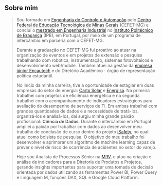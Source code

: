## Sobre mim

> Sou formado em [Engenharia de Controle e Automação](https://www.eng-controleautomacao.leopoldina.cefetmg.br/) pelo [Centro Federal de Educação Tecnológica de Minas Gerais](https://www.cefetmg.br/) (CEFET-MG) e concluí o [mestrado em Engenharia Industrial](https://portal3.ipb.pt/index.php/pt/guiaects/cursos/mestrados/curso?cod_escola=3043&cod_curso=9572) no [Instituto Politécnico de Bragança](https://ipb.pt/) (IPB), em Portugal, por meio de um programa de intercâmbio em parceria com o CEFET-MG.
> 
> Durante a graduação no CEFET-MG fui proativo ao atuar na organização de eventos e em projetos de extensão e pesquisa trabalhando com robótica, instrumentação, sistemas fotovoltaicos e desenvolvimento web/mobile. Também atuei na gestão da [empresa júnior Encautech](https://encautech.com/) e do Diretório Acadêmico - órgão de representação política estudantil.
>
> No início da minha carreira, tive a oportunidade de estagiar em duas empresas do setor de energia: [Carto Solar](https://cartosolar.com.br) e [Energisa](https://www.grupoenergisa.com.br). Na primeira trabalhei com projetos de eficiência energética e na segunda trabalhei com o acompanhamento de indicadores estratégicos para avaliação do desempenho de serviços de TI. Em ambas trabalhei com grandes quantidades de dados e a necessidade de tratá-los, organizá-los e analisá-los, daí surgiu minha grande paixão profissional: **Ciência de Dados**. Durante o intercâmbio em Portugal ampliei a paixão por trabalhar com dados ao desenvolver meu trabalho de conclusão de curso dentro do projeto [iSafety](https://isafety.morecolab.pt), no qual atuei como bolsista de pesquisa. O objetivo do meu trabalho foi desenvolver e aprimorar um algoritmo de machine learning capaz de prever o nível de risco de ocorrência de acidentes no setor do varejo.
>
> Hoje sou Analista de Processos Sênior na [MRV](https://mrveco.com.br/), e atuo na criação e análise de indicadores para a Diretoria de Produtos e Projetos, gerando insights importantes para suportar uma tomada de decisão orientada por dados utilizando as ferramentas Power BI, Power Query e Linguagem M, funções DAX, SQL e Google Cloud Platform.

<!--
## Portfólio de projetos públicos
-->

<!--
**ldmelo/ldmelo** is a ✨ _special_ ✨ repository because its `README.md` (this file) appears on your GitHub profile.

Here are some ideas to get you started:

- 🔭 I’m currently working on ...
- 🌱 I’m currently learning ...
- 👯 I’m looking to collaborate on ...
- 🤔 I’m looking for help with ...
- 💬 Ask me about ...
- 📫 How to reach me: ...
- 😄 Pronouns: ...
- ⚡ Fun fact: ...
-->
